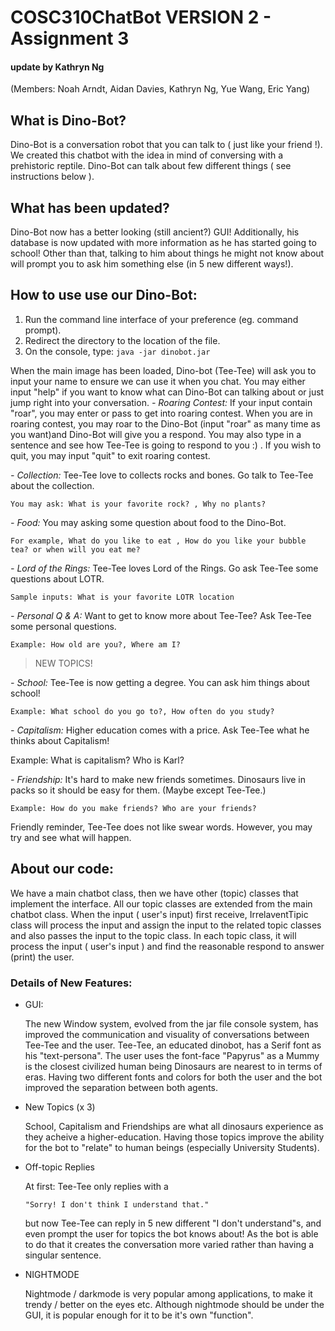 # COSC310ChatBot VERSION 2 - Assignment 3
#### update by Kathryn Ng
(Members: Noah Arndt, Aidan Davies, Kathryn Ng, Yue Wang, Eric Yang)

## What is Dino-Bot?
Dino-Bot is a conversation robot that you can talk to ( just like your friend !). We created this chatbot with the idea in mind of conversing with a prehistoric reptile.
Dino-Bot can talk about few different things ( see instructions below ). 

## What has been updated?
Dino-Bot now has a better looking (still ancient?) GUI! Additionally, his database is now updated with more information as he has started going to school! Other than that, talking to him about things he might not know about will prompt you to ask him something else (in 5 new different ways!).

## How to use use our Dino-Bot:
1. Run the command line interface of your preference (eg. command prompt).
2. Redirect the directory to the location of the file.
3. On the console, type: `java -jar dinobot.jar`

When the main image has been loaded,  Dino-bot (Tee-Tee) will ask you to input your name to ensure we can use it when you chat.
You may either input "help" if you want to know what can Dino-Bot can talking about or just jump right into your conversation.
*- Roaring Contest:*
	If your input contain "roar", you may enter or pass to get into roaring contest. 
	When you are in roaring contest, you may roar to the Dino-Bot (input "roar" as many time as you want)and Dino-Bot will give you a respond. You may also type in a sentence and see how Tee-Tee is going to respond to you :) . 
	If you wish to quit, you may input "quit" to exit roaring contest.

*- Collection:*
	Tee-Tee love to collects rocks and bones. Go talk to Tee-Tee about the collection. 
  
	You may ask: What is your favorite rock? , Why no plants?

*- Food:* 
	You may asking some question about food to the Dino-Bot. 
  
	For example, What do you like to eat , How do you like your bubble tea? or when will you eat me?   

*- Lord of the Rings:* 
	Tee-Tee	loves Lord of the Rings. Go ask Tee-Tee some questions about LOTR.
  
	Sample inputs: What is your favorite LOTR location

*- Personal Q & A:* 
	Want to get to know more about Tee-Tee? Ask Tee-Tee some personal questions.
  
	Example: How old are you?, Where am I? 
  
  > NEW TOPICS!
  
 *- School:* 
  Tee-Tee is now getting a degree. You can ask him things about school!
  
	Example: What school do you go to?, How often do you study? 
  
   *- Capitalism:* 
  Higher education comes with a price. Ask Tee-Tee what he thinks about Capitalism!
  
  Example: What is capitalism? Who is Karl? 
  
   *- Friendship:* 
  It's hard to make new friends sometimes. Dinosaurs live in packs so it should be easy for them. (Maybe except Tee-Tee.)
 
	Example: How do you make friends? Who are your friends? 
	
Friendly reminder, Tee-Tee does not like swear words. However, you may try and see what will happen.  

## About our code:
We have a main chatbot class, then we have other (topic) classes that implement the interface. All our topic classes are extended from the main chatbot class. When the input ( user's input) first receive, IrrelaventTipic class will process the input and assign the input to the related topic classes and also passes the input to the topic class. In each topic class, it will process the input ( user's input ) and find the reasonable respond to answer (print) the user. 

### Details of New Features:
- GUI:

  The new Window system, evolved from the jar file console system, has improved the communication and visuality of conversations between Tee-Tee and the user. Tee-Tee, an educated dinobot, has a Serif font as his "text-persona". The user uses the font-face "Papyrus" as a Mummy is the closest civilized human being Dinosaurs are nearest to in terms of eras.
  Having two different fonts and colors for both the user and the bot improved the separation between both agents.
  
- New Topics (x 3)

  School, Capitalism and Friendships are what all dinosaurs experience as they acheive a higher-education. 
  Having those topics improve the ability for the bot to "relate" to human beings (especially University Students).
  
- Off-topic Replies

  At first: Tee-Tee only replies with a 
  ```
  "Sorry! I don't think I understand that."
  ```
  but now Tee-Tee can reply in 5 new different "I don't understand"s, and even prompt the user for topics the bot knows about!
  As the bot is able to do that it creates the conversation more varied rather than having a singular sentence.
  
- NIGHTMODE

  Nightmode / darkmode is very popular among applications, to make it trendy / better on the eyes etc. Although nightmode should be under the GUI, it is popular enough for it to be it's own "function".
